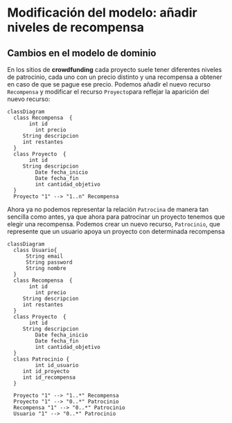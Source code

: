 # Modificación del modelo: añadir niveles de recompensa

## Cambios en el modelo de dominio

En los sitios de ************crowdfunding************ cada proyecto suele tener diferentes niveles de patrocinio, cada uno con un precio distinto y una recompensa a obtener en caso de que se pague ese precio. Podemos añadir el nuevo recurso `Recompensa` y modificar el recurso `Proyecto`para reflejar la aparición del nuevo recurso:

```mermaid
classDiagram
  class Recompensa  {
	   int id
		 int precio
     String descripcion
     int restantes
  }
  class Proyecto  {
	   int id
     String descripcion
		 Date fecha_inicio
		 Date fecha_fin
		 int cantidad_objetivo
  }
  Proyecto "1" --> "1..n" Recompensa
```

Ahora ya no podemos representar la relación `Patrocina` de manera tan sencilla como antes, ya que ahora para patrocinar un proyecto tenemos que elegir una recompensa. Podemos crear un nuevo recurso, `Patrocinio`, que represente que un usuario apoya un proyecto con determinada recompensa 

```mermaid
classDiagram
  class Usuario{
      String email
      String password
      String nombre
  }
  class Recompensa  {
	   int id
		 int precio
     String descripcion
     int restantes
  }
  class Proyecto  {
	   int id
     String descripcion
		 Date fecha_inicio
		 Date fecha_fin
		 int cantidad_objetivo
  }
  class Patrocinio {
		 int id_usuario
     int id_proyecto
     int id_recompensa
  }
  
  Proyecto "1" --> "1..*" Recompensa
  Proyecto "1" --> "0..*" Patrocinio
  Recompensa "1" --> "0..*" Patrocinio
  Usuario "1" --> "0..*" Patrocinio

```